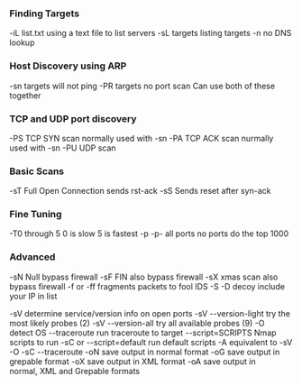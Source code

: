 ### Finding Targets	
-iL list.txt	using a text file to list servers
-sL targets	listing targets 
-n	no DNS lookup
	
### Host Discovery using ARP	
-sn targets	will not ping
-PR targets	no port scan
	Can use both of these together 
	
### TCP and UDP port discovery	
-PS<portnumber or numbers>	TCP SYN scan normally used with -sn
-PA<portnumber or numbers>	TCP ACK scan nurmally used with -sn
-PU<portumber or numbers>	UDP scan 

### Basic Scans	
-sT 	Full Open Connection sends rst-ack
-sS	Sends reset after syn-ack
	
### Fine Tuning	
-T0 through 5	0 is slow 5 is fastest
-p <port number or numbers>	
-p- 	all ports
	no ports do the top 1000
	
### Advanced	
-sN	Null bypass firewall
-sF	FIN also bypass firewall
-sX	xmas scan also bypass firewall
-f or -ff	fragments packets to fool IDS
-S <spoofed IP>	
-D <comma seperated list>	decoy include your IP in list
	
-sV	determine service/version info on open ports
-sV --version-light	try the most likely probes (2)
-sV --version-all	try all available probes (9)
-O	detect OS
--traceroute	run traceroute to target
--script=SCRIPTS	Nmap scripts to run
-sC or --script=default	run default scripts
-A	equivalent to -sV -O -sC --traceroute
-oN	save output in normal format
-oG	save output in grepable format
-oX	save output in XML format
-oA	save output in normal, XML and Grepable formats